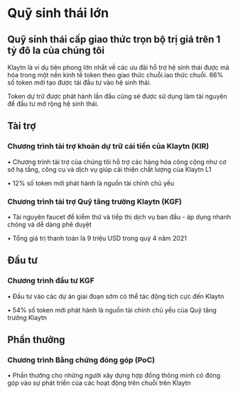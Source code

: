 # Quỹ sinh thái lớn

## Quỹ sinh thái cấp giao thức trọn bộ trị giá trên 1 tỷ đô la của chúng tôi <a id="our-full-suite-protocol-level-eco-fund"></a>
Klaytn là ví dụ tiên phong lớn nhất về các ưu đãi hỗ trợ hệ sinh thái được mã hóa trong một nền kinh tế token theo giao thức chuỗi.iao thức chuỗi. 66% số token mới tạo được tái đầu tư vào hệ sinh thái.

Token dự trữ được phát hành lần đầu cũng sẽ được sử dụng làm tài nguyên để đầu tư mở rộng hệ sinh thái.

## Tài trợ <a id="grant"></a>

### Chương trình tài trợ khoản dự trữ cải tiến của Klaytn (KIR) <a id="kir-program"></a>
• Chương trình tài trợ của chúng tôi hỗ trợ các hàng hóa công cộng như cơ sở hạ tầng, công cụ và dịch vụ giúp cải thiện chất lượng của Klaytn L1

• 12% số token mới phát hành là nguồn tài chính chủ yếu

### Chương trình tài trợ Quỹ tăng trưởng Klaytn (KGF) <a id="kgf-program"></a>
• Tài nguyên faucet để kiểm thử và tiếp thị dịch vụ ban đầu - áp dụng nhanh chóng và dễ dàng phê duyệt

• Tổng giá trị thanh toán là 9 triệu USD trong quý 4 năm 2021

## Đầu tư <a id="invest"></a>

### Chương trình đầu tư KGF <a id="kgf-investment-program"></a>
• Đầu tư vào các dự án giai đoạn sớm có thể tác động tích cực đến Klaytn

• 54% số token mới phát hành là nguồn tài chính chủ yếu của Quỹ tăng trưởng Klaytn

## Phần thưởng <a id="reward"></a>

### Chương trình Bằng chứng đóng góp (PoC) <a id="poc-program"></a>
• Phần thưởng cho những người xây dựng hợp đồng thông minh có đóng góp vào sự phát triển của các hoạt động trên chuỗi trên Klaytn
